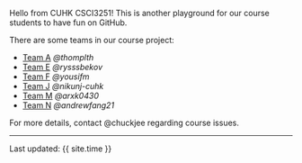 Hello from CUHK CSCI3251! This is another playground for our course students to have fun on GitHub.

There are some teams in our course project:

* [Team A](https://csci3251-2020.github.io/project-team-a/ 'Team-A') _@thomplth_
* [Team E](https://csci3251-2020.github.io/project-team-e/ 'Team-E') _@rysssbekov_
* [Team F](https://csci3251-2020.github.io/project-team-f/ 'Team-F') _@yousifm_
* [Team J](https://csci3251-2020.github.io/project-team-j/ 'Team-J') _@nikunj-cuhk_
* [Team M](https://csci3251-2020.github.io/project-team-m/ 'Team-M') _@arxk0430_
* [Team N](https://csci3251-2020.github.io/project-team-n/ 'Team-N') _@andrewfang21_

For more details, contact @chuckjee regarding course issues.

---
Last updated: {{ site.time }}

